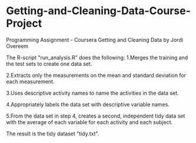 # Getting-and-Cleaning-Data-Course-Project
Programming Assignment - Coursera Getting and Cleaning Data
by Jordi Overeem

The R-script "run_analysis.R" does the following:
1.Merges the training and the test sets to create one data set.

2.Extracts only the measurements on the mean and standard deviation for each measurement. 

3.Uses descriptive activity names to name the activities in the data set.

4.Appropriately labels the data set with descriptive variable names. 

5.From the data set in step 4, creates a second, independent tidy data set with the average of each variable for each activity and each subject.

The result is the tidy dataset "tidy.txt".



